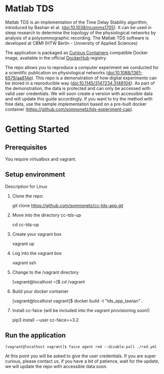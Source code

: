 # Matlab TDS

Matlab TDS is an implementation of the Time Delay Stability algorithm, introduced by Bashan et al. ([doi:10.1038/ncomms1705](https://doi.org/10.1038/ncomms1705)). It can be used in sleep research to determine the topology of the physiological networks by analysis of a polysomnographic recording. The Matlab TDS software is developed at CBMI (HTW Berlin - University of Applied Sciences)

The application is packaged as [Curious Containers](https://www.curious-containers.cc) compatible Docker image, available in the official [DockerHub](https://hub.docker.com/r/curiouscontainers/cc-tds-app/) registry.

The repo allows you to reproduce a computer experiment we conducted for a scientific publication on physiological networks ([doi:10.1088/1361-6579/aa614e](https://doi.org/10.1088/1361-6579/aa614e)). This repo is a demonstration of how digital experiments can be stored in a reproducible way ([doi:10.1145/3147234.3148104](https://doi.org/10.1145/3147234.3148104)). As part of the demonstration, the data is protected and can only be accessed with valid user credentials. We will soon create a version with accessible data and will update this guide accordingly. If you want to try the method with free data, use the sample implementation based on a pre-built docker container (https://github.com/somnonetz/tds-experiment-cap).

# Getting Started

## Prerequisites

You require virtualbox and vagrant.

## Setup environment

Description for Linux

1. Clone the repo:

   git clone https://github.com/somnonetz/cc-tds-app.git
   
2. Move into the directory cc-tds-up
   
   cd cc-tds-up
   
3. Create your vagrant box

   vagrant up
   
4. Log into the vagrant box

   vagrant ssh
   
5. Change to the /vagrant directory 

   [vagrant@localhost ~]$ cd /vagrant

6. Build your docker container

    [vagrant@localhost vagrant]$ docker build -t "tds_app_tawian" . 

7. Install cc-faice (will be included into the vagrant provisioning soon!)

   pip3 install --user cc-faice==3.2
   
## Run the application

    [vagrant@localhost vagrant]$ faice agent red --disable-pull ./red.yml

At this point you will be asked to give the user credentials. If you are super curious, please contact us, if you have a bit of patience, wait for the update, we will update the repo with accessible data soon.    
   
   

